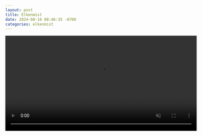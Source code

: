 ```yaml
---
layout: post
title: Elkenmist
date: 2024-08-16 08:46:35 -0700
categories: elkenmist
---
```


<video autoplay muted playsinline defaultMuted preload="auto" loop id="myVideo" width="600">
  <source src="videos/elkwalking.mp4" type="video/mp4">
</video>
